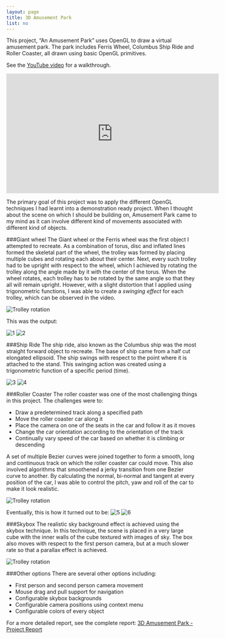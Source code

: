 ```yaml
---
layout: page
title: 3D Amusement Park
list: no
---
```


This project, “An Amusement Park” uses OpenGL to draw a virtual amusement park. The park includes Ferris Wheel, Columbus Ship Ride and Roller Coaster, all drawn using basic OpenGL primitives.

See the [YouTube video](https://www.youtube.com/watch?v=7_Z5359IEVU) for a walkthrough.

<iframe width="560" height="315" src="https://www.youtube.com/embed/7_Z5359IEVU" frameborder="0" allowfullscreen></iframe>

The primary goal of this project was to apply the different OpenGL techniques I had learnt into a demonstration ready project. When I thought about the scene on which I should be building on, Amusement Park came to my mind as it can involve different kind of movements associated with different kind of objects. 

###Giant wheel
The Giant wheel or the Ferris wheel was the first object I attempted to recreate. As a combination of torus, disc and inflated lines formed the skeletal part of the wheel, the trolley was formed by placing multiple cubes and rotating each about their center. Next, every such trolley had to be upright with respect to the wheel, which I achieved by rotating the trolley along the angle made by it with the center of the torus. When the wheel rotates, each trolley has to be rotated by the same angle so that they all will remain upright. However, with a slight distortion that I applied using trigonometric functions, I was able to create a *swinging effect* for each trolley, which can be observed in the video.

![Trolley rotation](http://akarthik10.github.io/public/cgv/cgv_trolley_rotate.PNG)

This was the output:

![1](https://github.com/akarthik10/AmusementPark/raw/master/screenshots/1.png)
![2](https://github.com/akarthik10/AmusementPark/raw/master/screenshots/2.png)


###Ship Ride
The ship ride, also known as the Columbus ship was the most straight forward object to recreate. The base of ship came from a half cut elongated ellipsoid. The ship swings with respect to the point where it is attached to the stand. This swinging action was created using a trigonometric function of a specific period (time).

![3](https://github.com/akarthik10/AmusementPark/raw/master/screenshots/3.png)
![4](https://github.com/akarthik10/AmusementPark/raw/master/screenshots/4.png)


###Roller Coaster
The roller coaster was one of the most challenging things in this project. The challenges were to:
* Draw a predetermined track along a specified path
* Move the roller coaster car along it
* Place the camera on one of the seats in the car and follow it as it moves
* Change the car orientation according to the orientation of the track
* Continually vary speed of the car based on whether it is climbing or descending

A set of multiple Bezier curves were joined together to form a smooth, long and continuous track on which the roller coaster car could move. This also involved algorithms that smoothened a jerky transition from one Bezier curve to another. By calculating the normal, bi-normal and tangent at every position of the car, I was able to control the pitch, yaw and roll of the car to make it look realistic.

![Trolley rotation](http://akarthik10.github.io/public/cgv/cgv_normal_bi_tan.PNG)

Eventually, this is how it turned out to be:
![5](https://github.com/akarthik10/AmusementPark/raw/master/screenshots/5.png)
![6](https://github.com/akarthik10/AmusementPark/raw/master/screenshots/6.png)

###Skybox
The realistic sky background effect is achieved using the skybox technique. In this technique, the scene is placed in a very large cube with the inner walls of the cube textured with images of sky. The box also moves with respect to the first person camera, but at a much slower rate so that a parallax effect is achieved.

![Trolley rotation](http://akarthik10.github.io/public/cgv/cgv_skybox.PNG)

###Other options
There are several other options including:
* First person and second person camera movement
* Mouse drag and pull support for navigation
* Configurable skybox backgrounds
* Configurable camera positions using context menu
* Configurable colors of every object

For a more detailed report, see the complete report: [3D Amusement Park - Project Report](https://drive.google.com/file/d/0B6TfmI2fgbDyYTZhRVJuLTh1NTQ/view)



